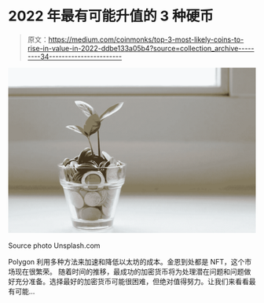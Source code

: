 # 2022 年最有可能升值的 3 种硬币

> 原文：<https://medium.com/coinmonks/top-3-most-likely-coins-to-rise-in-value-in-2022-ddbe133a05b4?source=collection_archive---------34----------------------->

![](img/9b2d629a9ad531b59ece3aa96411dffa.png)

Source photo Unsplash.com

Polygon 利用多种方法来加速和降低以太坊的成本。金恩到处都是 NFT，这个市场现在很繁荣。
随着时间的推移，最成功的加密货币将为处理潜在问题和问题做好充分准备。选择最好的加密货币可能很困难，但绝对值得努力。让我们来看看最有可能…
